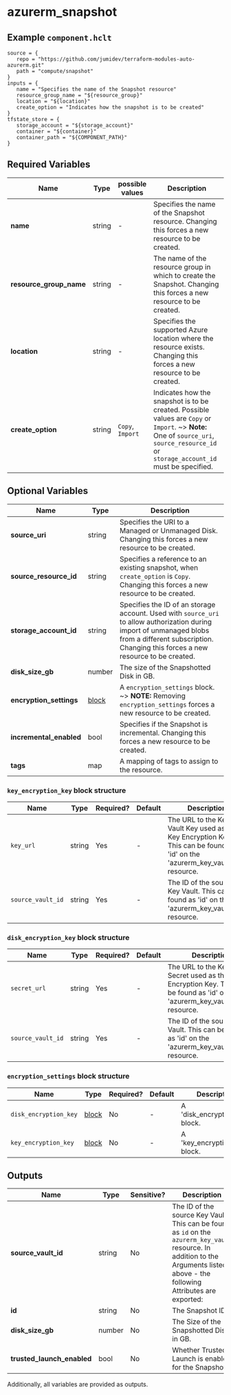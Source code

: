 # azurerm_snapshot



## Example `component.hclt`

```hcl
source = {
   repo = "https://github.com/jumidev/terraform-modules-auto-azurerm.git"   
   path = "compute/snapshot"   
}
inputs = {
   name = "Specifies the name of the Snapshot resource"   
   resource_group_name = "${resource_group}"   
   location = "${location}"   
   create_option = "Indicates how the snapshot is to be created"   
}
tfstate_store = {
   storage_account = "${storage_account}"   
   container = "${container}"   
   container_path = "${COMPONENT_PATH}"   
}
```

## Required Variables

| Name | Type |  possible values |  Description |
| ---- | --------- |  ----------- | ----------- |
| **name** | string |  -  |  Specifies the name of the Snapshot resource. Changing this forces a new resource to be created. | 
| **resource_group_name** | string |  -  |  The name of the resource group in which to create the Snapshot. Changing this forces a new resource to be created. | 
| **location** | string |  -  |  Specifies the supported Azure location where the resource exists. Changing this forces a new resource to be created. | 
| **create_option** | string |  `Copy`, `Import`  |  Indicates how the snapshot is to be created. Possible values are `Copy` or `Import`. ~> **Note:** One of `source_uri`, `source_resource_id` or `storage_account_id` must be specified. | 

## Optional Variables

| Name | Type |  Description |
| ---- | --------- |  ----------- |
| **source_uri** | string |  Specifies the URI to a Managed or Unmanaged Disk. Changing this forces a new resource to be created. | 
| **source_resource_id** | string |  Specifies a reference to an existing snapshot, when `create_option` is `Copy`. Changing this forces a new resource to be created. | 
| **storage_account_id** | string |  Specifies the ID of an storage account. Used with `source_uri` to allow authorization during import of unmanaged blobs from a different subscription. Changing this forces a new resource to be created. | 
| **disk_size_gb** | number |  The size of the Snapshotted Disk in GB. | 
| **encryption_settings** | [block](#encryption_settings-block-structure) |  A `encryption_settings` block. ~> **NOTE:** Removing `encryption_settings` forces a new resource to be created. | 
| **incremental_enabled** | bool |  Specifies if the Snapshot is incremental. Changing this forces a new resource to be created. | 
| **tags** | map |  A mapping of tags to assign to the resource. | 

### `key_encryption_key` block structure

| Name | Type | Required? | Default | Description |
| ---- | ---- | --------- | ------- | ----------- |
| `key_url` | string | Yes | - | The URL to the Key Vault Key used as the Key Encryption Key. This can be found as 'id' on the 'azurerm_key_vault_key' resource. |
| `source_vault_id` | string | Yes | - | The ID of the source Key Vault. This can be found as 'id' on the 'azurerm_key_vault' resource. |

### `disk_encryption_key` block structure

| Name | Type | Required? | Default | Description |
| ---- | ---- | --------- | ------- | ----------- |
| `secret_url` | string | Yes | - | The URL to the Key Vault Secret used as the Disk Encryption Key. This can be found as 'id' on the 'azurerm_key_vault_secret' resource. |
| `source_vault_id` | string | Yes | - | The ID of the source Key Vault. This can be found as 'id' on the 'azurerm_key_vault' resource. |

### `encryption_settings` block structure

| Name | Type | Required? | Default | Description |
| ---- | ---- | --------- | ------- | ----------- |
| `disk_encryption_key` | [block](#disk_encryption_key-block-structure) | No | - | A 'disk_encryption_key' block. |
| `key_encryption_key` | [block](#key_encryption_key-block-structure) | No | - | A 'key_encryption_key' block. |



## Outputs

| Name | Type | Sensitive? | Description |
| ---- | ---- | --------- | --------- |
| **source_vault_id** | string | No  | The ID of the source Key Vault. This can be found as `id` on the `azurerm_key_vault` resource. In addition to the Arguments listed above - the following Attributes are exported: | 
| **id** | string | No  | The Snapshot ID. | 
| **disk_size_gb** | number | No  | The Size of the Snapshotted Disk in GB. | 
| **trusted_launch_enabled** | bool | No  | Whether Trusted Launch is enabled for the Snapshot. | 

Additionally, all variables are provided as outputs.
